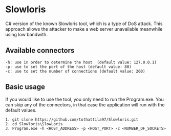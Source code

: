 # Slowloris

C# version of the known Slowloris tool, which is a type of DoS attack. This approach allows the attacker to make a web server unavailable meanwhile using low bandwith.

## Available connectors

``` 
-h: use in order to determine the host  (default value: 127.0.0.1)
-p: use to set the port of the host (default value: 80)
-c: use to set the number of connections (default value: 200)
```
## Basic usage

If you would like to use the tool, you only need to run the Program.exe. You can skip any of the connectors, in that case
the application will run with the default values.

``` 
1. git clone https://github.com/tothattila97/Slowloris.git
2. cd Slowloris\SlowLoris
3. Program.exe -h <HOST_ADDRESS> -p <HOST_PORT> -c <NUMBER_OF_SOCKETS>
``` 
